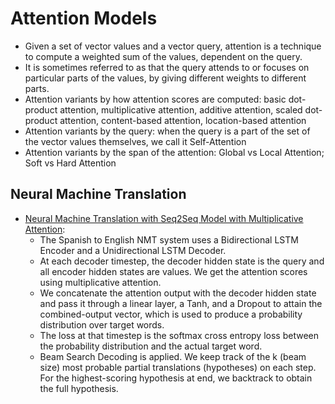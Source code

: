 # Attention Models

- Given a set of vector values and a vector query, attention is a technique to compute a weighted sum of the values, dependent on the query.
- It is sometimes referred to as that the query attends to or focuses on particular parts of the values, by giving different weights to different parts.
- Attention variants by how attention scores are computed: basic dot-product attention, multiplicative attention, additive attention, scaled dot-product attention, content-based attention, location-based attention
- Attention variants by the query: when the query is a part of the set of the vector values themselves, we call it Self-Attention
- Attention variants by the span of the attention: Global vs Local Attention; Soft vs Hard Attention

## Neural Machine Translation

* [Neural Machine Translation with Seq2Seq Model with Multiplicative Attention](https://github.com/msfchen/deep_learning/tree/master/attentionmodel/translation):
  - The Spanish to English NMT system uses a Bidirectional LSTM Encoder and a Unidirectional LSTM Decoder.
  - At each decoder timestep, the decoder hidden state is the query and all encoder hidden states are values. We get the attention scores using multiplicative attention.
  - We concatenate the attention output with the decoder hidden state and pass it through a linear layer, a Tanh, and a Dropout to attain the combined-output vector, which is used to produce a probability distribution over target words.
  - The loss at that timestep is the softmax cross entropy loss between the probability distribution and the actual target word. 
  - Beam Search Decoding is applied. We keep track of the k (beam size) most probable partial translations (hypotheses) on each step. For the highest-scoring hypothesis at end, we backtrack to obtain the full hypothesis.

